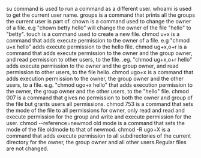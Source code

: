 su command is used to run a command as a different user.
whoami is used to get the current user name.
groups is a command that prints all the groups the current user is part of.
chown is a command used to change the owner of a file. e.g "chown betty hello" will change the owner of the file "hello" to "betty".
touch is a command used to create a new file.
chmod u+x is a command that adds execute permission to the owner of a file. e.g "chmod u+x hello" adds execute permission to the hello file.
chmod ug+x,o+r is a command that adds execute permission to the owner and the group owner, and read permission to other users, to the file. .eg. "chmod ug+x,o+r hello" adds execute permission to the owner and the group owner, and read permission to other users, to the file hello.
chmod ugo+x is a command that adds execution permission to the owner, the group owner and the other users, to a file. e.g. "chmod ugo+x hello" that adds execution permission to the owner, the group owner and the other users, to the "hello" file.
chmod 007 is a command that gives no permission to both the owner and group of the file but grants users all permissions.
chmod 753 is a command that sets the mode of the file to all permissions for owner, only read and read and execute permission for the group and write and execute permission for the user.
chmod --reference=newmod old mode is a command that sets the mode of the file oldmode to that of newmod.
chmod -R ugo+X is a command  that adds execute permission to all subdirectories of the current directory for the owner, the group owner and all other users.Regular files are not changed.
